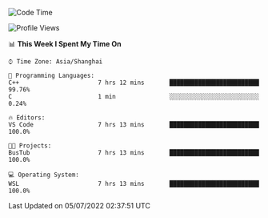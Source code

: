 <!--START_SECTION:waka-->
![Code Time](http://img.shields.io/badge/Code%20Time-153%20hrs%2044%20mins-blue)

![Profile Views](http://img.shields.io/badge/Profile%20Views-0-blue)

📊 **This Week I Spent My Time On** 

```text
⌚︎ Time Zone: Asia/Shanghai

💬 Programming Languages: 
C++                      7 hrs 12 mins       █████████████████████████   99.76% 
C                        1 min               ░░░░░░░░░░░░░░░░░░░░░░░░░   0.24%

🔥 Editors: 
VS Code                  7 hrs 13 mins       █████████████████████████   100.0%

🐱‍💻 Projects: 
BusTub                   7 hrs 13 mins       █████████████████████████   100.0%

💻 Operating System: 
WSL                      7 hrs 13 mins       █████████████████████████   100.0%

```


 Last Updated on 05/07/2022 02:37:51 UTC
<!--END_SECTION:waka-->